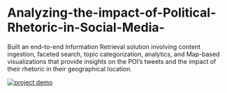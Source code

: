 # Analyzing-the-impact-of-Political-Rhetoric-in-Social-Media-
Built an end-to-end Information Retrieval solution involving content ingestion, faceted search, topic categorization, analytics, and Map-based visualizations that provide insights on the POI’s tweets and the impact of their rhetoric in their geographical location.

[![project demo](https://www.youtube.com/results?search_query=CSE+535+Project+4+Final+Submission+Group+Super+3)](https://www.youtube.com/watch?v=8Y1Ar7uyVuQ)


